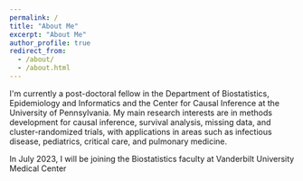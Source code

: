 ```yaml
---
permalink: /
title: "About Me"
excerpt: "About Me"
author_profile: true
redirect_from: 
  - /about/
  - /about.html
---
```


I'm currently a post-doctoral fellow in the Department of Biostatistics, Epidemiology and Informatics and the Center for Causal Inference at the University of Pennsylvania. My main research interests are in methods development for causal inference, survival analysis, missing data, and cluster-randomized trials, with applications in areas such as infectious disease, pediatrics, critical care, and pulmonary medicine.

In July 2023, I will be joining the Biostatistics faculty at Vanderbilt University Medical Center
